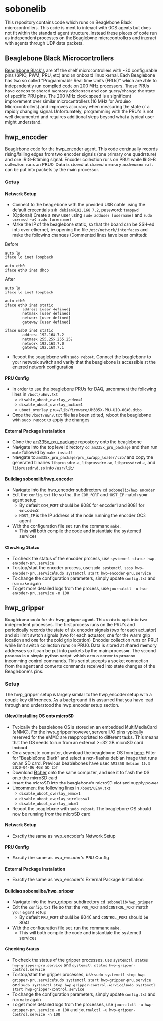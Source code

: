 # sobonelib
This repository contains code which runs on Beaglebone Black microcontrollers. This code is ment to interact with OCS agents but does not fit within the standard agent structure. Instead these pieces of code run as independent processes on the Beaglebone microcontrollers and interact with agents through UDP data packets.

## Beaglebone Black Microcontrollers
[Beaglebone Black's](https://beagleboard.org/black) are off the shelf microcontrollers with ~80 configurable pins (GPIO, PWM, PRU, etc) and an onboard linux kernal. Each Beaglebone has two so called "Programmable Real time Units (PRUs)" which are able to independently run compiled code on 200 MHz processors. These PRUs have access to shared memory addresses and can query/change the state of specific PRU pins. The 200 MHz clock speed is a significant improvement over similar microcontrollers (16 MHz for Arduino Microcontrollers) and improves accuracy when measuring the state of a rapidly changing signal. Unfortunately, programming with the PRU's is not well documented and requires additional steps beyond what a typical user might understand.

## hwp_encoder
Beaglebone code for the hwp_encoder agent. This code continually records rising/falling edges from two encoder signals (one primary one quadrature) and one IRIG-B timing signal. Encoder collection runs on PRU1 while IRIG-B collection runs on PRU0. Data is stored at shared memory addresses so it can be put into packets by the main processor.

### Setup
#### Network Setup
- Connect to the beaglebone with the provided USB cable using the default credentials `ssh debian@192.168.7.2`, password: `temppwd`
- (Optional) Create a new user using `sudo adduser [username]` and `sudo usermod -aG sudo [username]`
- Make the IP of the beaglebone static, so that the board can be SSH-ed into over ethernet, by opening the file `/etc/network/interfaces` and make the following changes (Commented lines have been omitted):

Before
```
auto lo
iface lo inet loopback

auto eth0
iface eth0 inet dhcp
```
After
```
auto lo
iface lo inet loopback

auto eth0
iface eth0 inet static
        address [user defined]
        netmask [user defined]
        network [user defined]
        gateway [user defined]

iface usb0 inet static
        address 192.168.7.2
        netmask 255.255.255.252
        network 192.168.7.0
        gateway 192.168.7.1
```
- Reboot the beaglebone with `sudo reboot`. Connect the beaglebone to your network switch and varify that the beaglebone is accessible at the entered network configuration
  
#### PRU Config
- In order to use the beaglebone PRUs for DAQ, uncomment the following lines in `/boot/uEnv.txt`
  - `disable_uboot_overlay_video=1`
  - `disable_uboot_overlay_audio=1`
  - `uboot_overlay_pru=/lib/firmware/AM335X-PRU-UIO-00A0.dtbo`
 - Once the `/boot/uEnv.txt` file has been edited, reboot the beaglebone with `sudo reboot` to apply the changes

#### External Package Installation
- Clone the [am335x_pru_package](https://github.com/beagleboard/am335x_pru_package) repository onto the beaglebone
- Navigate into the top level directory `cd am335x_pru_package` and then run `make` followed by `make install`
- Navigate to `am335x_pru_package/pru_sw/app_loader/lib/` and copy the generated binaries `libprussdrv.a`, `libprussdrv.so`, `libprussdrvd.a`, and `libprussdrvd.so` into `/usr/lib/`

#### Building sobonelib/hwp_encoder
- Navigate into the hwp_encoder subdirectory `cd sobonelib/hwp_encoder`
- Edit the `config.txt` file so that the `COM_PORT` and `HOST_IP` match your agent setup
  - By default `COM_PORT` should be 8080 for encoder1 and 8081 for encoder2
  - `HOST_IP` is the IP address of the node running the encoder OCS agent
 - With the configuration file set, run the command `make`.
   - This will both compile the code and instantiate the systemctl services

#### Checking Status
- To check the status of the encoder process, use `systemctl status hwp-encoder-pru.service`
- To stop/start the encoder process, use `sudo systemctl stop hwp-encoder-pru.service`/`sudo systemctl start hwp-encoder-pru.service`
- To change the configuration parameters, simply update `config.txt` and run `make` again
- To get more detailed logs from the process, use `journalctl -u hwp-encoder-pru.service -n 100`

## hwp_gripper
Beaglebone code for the hwp_gripper agent. This code is split into two independent processes. The first process runs on the PRU's and periodically records the state of six encoder signals (two for each actuator) and six limit switch signals (two for each actuator; one for the warm grip location and one for the cold grip location). Encoder collection runs on PRU1 while limit switch collection runs on PRU0. Data is stored at shared memory addresses so it can be put into packets by the main processor. The second process is a simple python script, which acts a server to process incomming control commands. This script accepts a socket connection from the agent and converts commands received into state changes of the Beaglebone's pins.

### Setup
The hwp_gripper setup is largely similar to the hwp_encoder setup with a couple key differences. As a background it is assumed that you have read through and understood the hwp_encoder setup section.

#### (New) Installing OS onto microSD
- Typically the beaglebone OS is stored on an embedded MultiMediaCard (eMMC). For the hwp_gripper however, serveral I/O pins typically reserved for the eMMC are reappropriated to different tasks. This means that the OS needs to run from an external >=32 GB microSD card instead
- On a seperate computer, download the beaglebone OS from [here](https://www.beagleboard.org/distros). Filter for "BeableBone Black" and select a non-flasher debian image that runs on an SD card. Previous beablebones have used `AM3358 Debian 10.3 2020-04-06 4GB SD IoT`
- Download [Etcher](https://etcher.balena.io/) onto the same computer, and use it to flash the OS onto the microSD card
- Insert the microSD into the beaglebone's microSD slot and supply power
- Uncomment the following lines in `/boot/uEnv.txt`
  - `disable_uboot_overlay_emmc=1`
  - `disable_uboot_overlay_wireless=1`
  - `disable_uboot_overlay_adc=1`
 - Reboot the beaglebone with `sudo reboot`. The beaglebone OS should now be running from the microSD card

#### Network Setup
- Exactly the same as hwp_encoder's Network Setup

#### PRU Config
- Exactly the same as hwp_encoder's PRU Config

#### External Package Installation
- Exactly the same as hwp_encoder's External Package Installation

#### Building sobonelibe/hwp_gripper
- Navigate into the hwp_gripper subdirectory `cd sobonelib/hwp_gripper`
- Edit the `config.txt` file so that the `PRU_PORT` and `CONTROL_PORT` match your agent setup
  - By default `PRU_PORT` should be 8040 and `CONTROL_PORT` should be 8041
- With the configuration file set, run the command `make`.
   - This will both compile the code and instantiate the systemctl services

#### Checking Status
- To check the status of the gripper processes, use `systemctl status hwp-gripper-pru.service` and `systemctl status hwp-gripper-control.service`
- To stop/start the gripper processes, use `sudo systemctl stop hwp-gripper-pru.service`/`sudo systemctl start hwp-gripper-pru.service` and `sudo systemctl stop hwp-gripper-control.service`/`sudo systemctl start hwp-gripper-control.service`
- To change the configuration parameters, simply update `config.txt` and run `make` again
- To get more detailed logs from the processes, use `journalctl -u hwp-gripper-pru.service -n 100` and `journalctl -u hwp-gripper-control.service -n 100`
